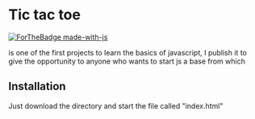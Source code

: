 # Tic tac toe

[![ForTheBadge made-with-js](http://ForTheBadge.com/images/badges/made-with-python.svg)](https://www.javascript.com/)

is one of the first projects to learn the basics of javascript, I publish it to give the opportunity to anyone who wants to start js a base from which

## Installation

Just download the directory and start the file called "index.html"



